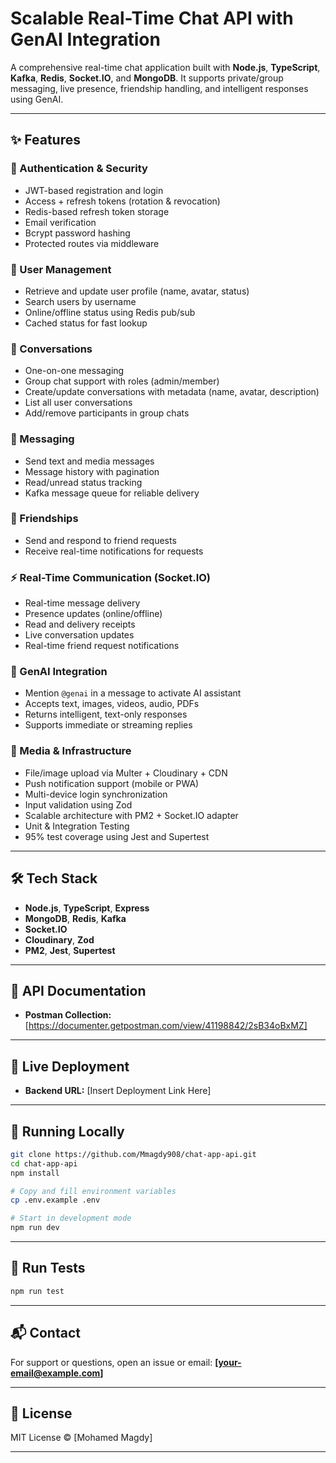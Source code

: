 # Scalable Real-Time Chat API with GenAI Integration

A comprehensive real-time chat application built with **Node.js**, **TypeScript**, **Kafka**, **Redis**, **Socket.IO**, and **MongoDB**. It supports private/group messaging, live presence, friendship handling, and intelligent responses using GenAI.

---

## ✨ Features

### 🔐 Authentication & Security

* JWT-based registration and login
* Access + refresh tokens (rotation & revocation)
* Redis-based refresh token storage
* Email verification
* Bcrypt password hashing
* Protected routes via middleware

### 👤 User Management

* Retrieve and update user profile (name, avatar, status)
* Search users by username
* Online/offline status using Redis pub/sub
* Cached status for fast lookup

### 💬 Conversations

* One-on-one messaging
* Group chat support with roles (admin/member)
* Create/update conversations with metadata (name, avatar, description)
* List all user conversations
* Add/remove participants in group chats

### 📨 Messaging

* Send text and media messages
* Message history with pagination
* Read/unread status tracking
* Kafka message queue for reliable delivery

### 🤝 Friendships

* Send and respond to friend requests
* Receive real-time notifications for requests

### ⚡ Real-Time Communication (Socket.IO)

* Real-time message delivery
* Presence updates (online/offline)
* Read and delivery receipts
* Live conversation updates
* Real-time friend request notifications

### 🧠 GenAI Integration

* Mention `@genai` in a message to activate AI assistant
* Accepts text, images, videos, audio, PDFs
* Returns intelligent, text-only responses
* Supports immediate or streaming replies

### 📁 Media & Infrastructure

* File/image upload via Multer + Cloudinary + CDN
* Push notification support (mobile or PWA)
* Multi-device login synchronization
* Input validation using Zod
* Scalable architecture with PM2 + Socket.IO adapter
* Unit & Integration Testing
* 95% test coverage using Jest and Supertest

---

## 🛠 Tech Stack

* **Node.js**, **TypeScript**, **Express**
* **MongoDB**, **Redis**, **Kafka**
* **Socket.IO**
* **Cloudinary**, **Zod**
* **PM2**, **Jest**, **Supertest**

---


## 📄 API Documentation

* **Postman Collection:** \[https://documenter.getpostman.com/view/41198842/2sB34oBxMZ]

---

## 🚀 Live Deployment

* **Backend URL:** \[Insert Deployment Link Here]

---

## 🧪 Running Locally

```bash
git clone https://github.com/Mmagdy908/chat-app-api.git
cd chat-app-api
npm install

# Copy and fill environment variables
cp .env.example .env

# Start in development mode
npm run dev
```

---

## 🧪 Run Tests

```bash
npm run test
```

---

## 📬 Contact

For support or questions, open an issue or email: **\[[your-email@example.com](mailto:your-email@example.com)]**

---

## 📝 License

MIT License © \[Mohamed Magdy]

---
